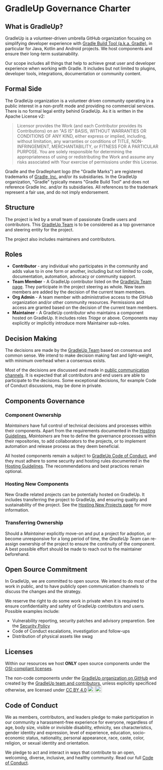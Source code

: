 # GradleUp Governance Charter

## What is GradleUp?

GradleUp is a volunteer-driven umbrella GitHub organization
focusing on simplifying developer experience with [Gradle Build Tool (a.k.a. Gradle)](https://gradle.org/),
in particular for Java, Kotlin and Android projects.
We host components and ensure their long-term sustainability.

Our scope includes all things that help to achieve great user and developer experience when working with Gradle.
It includes but not limited to plugins, developer tools, integrations, documentation or community content.

## Formal Side

The GradleUp organization is a volunteer driven community
operating in a public interest in a non-profit mode and
providing no commercial services.
There is no formal legal entity behind GradleUp.
As it is written in the Apache License v2:

> Licensor provides the Work (and each Contributor provides its Contributions) on an "AS IS" BASIS, WITHOUT WARRANTIES OR CONDITIONS OF ANY KIND, either express or implied, including, without limitation, any warranties or conditions of TITLE, NON-INFRINGEMENT, MERCHANTABILITY, or FITNESS FOR A PARTICULAR PURPOSE. You are solely responsible for determining the appropriateness of using or redistributing the Work and assume any risks associated with Your exercise of permissions under this License.

Gradle and the Gradlephant logo (the "Gradle Marks") are registered trademarks of [Gradle, Inc.](https://gradle.com/) and/or its subsidiaries.
In the GradleUp organization, "Gradle" typically means "Gradle Build Tool" and does not reference Gradle Inc. and/or its subsidiaries.
All references to the trademark represent a fair use,
and do not imply endorsement.

## Structure

The project is led by a small team of passionate Gradle users and contributors.
This [GradleUp Team](./team.md) is to be considered as a top governance and steering entity for the project.

The project also includes maintainers and contributors.

## Roles

* **Contributor** - any individual who participates in the community and 
  adds value to in one form or another,
  including but not limited to code, documentation, automation, advocacy or
  community support.
* **Team Member** -
  A GradleUp contributor listed on the [GradleUp Team page](./team.md).
  They participate in the project steering as whole.
  New team members are added by the decision of the current team members.
* **Org Admin** - A team member with administrative access to the GitHub
  organization and/or other community resources.
  Permissions and access are granted based on the decision of the current team members.
* **Maintainer** - A GradleUp contributor who maintains a component hosted on GradleUp.
  It includes roles _Triage_ or above.
  Components may explicitly or implicitly introduce more Maintainer sub-roles.
  
## Decision Making

The decisions are made by the [GradleUp Team](./team.md) based on consensus and common sense.
We intend to make decision making fast and light-weight,
with minimum overhead when a consensus exists.

Most of the decisions are discussed and made in
[public communication channels](./participate.md).
It is expected that all contributors and end users are able to participate to the decisions.
Some exceptional decisions,
for example Code of Conduct discussions,
may be done in private.

## Components Governance

### Component Ownership

_Maintainers_ have full control of technical decisions and processes within their components.
Apart from the requirements documented in the [Hosting Guidelines](./hosting.md),
_Maintainers_ are free to define the governance processes within their repositories,
to add collaborators to the projects,
or to implement automation and release process as they deem beneficial.

All hosted components remain a subject to [GradleUp Code of Conduct](../../org/CODE_OF_CONDUCT.md),
and they must adhere to some security and hosting rules documented in the [Hosting Guidelines](./hosting.md).
The recommendations and best practices remain optional.

### Hosting New Components

New Gradle related projects can be potentially hosted on GradleUp.
It includes transferring the project to GradleUp,
and ensuring quality and sustainability of the project.
See the [Hosting New Projects page](./hosting.md) for more information.

### Transferring Ownership

Should a _Maintainer_ explicitly move-on and put a project for adoption,
or become unresponsive for a long period of time,
the _GradleUp Team_ can re-assign ownership of the project to ensure the
continuity of the component.
A best possible effort should be made to reach out to the maintainer beforehand.

## Open Source Commitment

In GradleUp, we are committed to open source.
We intend to do most of the work in public,
and to have publicly open communication channels to discuss the changes and the strategy.

We reserve the right to do some work in private when it is required to
ensure confidentiality and safety of GradleUp contributors and users.
Possible examples include:

* Vulnerability reporting, security patches and advisory preparetion.
  See the [Security Policy](../../org/SECURITY.md)
* Code of Conduct escalations, investigation and follow-ups
* Distribution of physical assets like swag

## Licenses

Within our resources we host **ONLY** open source components
under the [OSI-compliant licenses](https://opensource.org/licenses).

The non-code components under the <a property="dct:title" rel="cc:attributionURL" href="https://github.com/GradleUp">GradleUp organization on GitHub</a> and created by the <a rel="cc:attributionURL dct:creator" property="cc:attributionName" href="https://github.com/GradleUp">GradleUp team and contributors</a>, unless explicitly specificed otherwise, are licensed under <a href="https://creativecommons.org/licenses/by/4.0/?ref=chooser-v1" target="_blank" rel="license noopener noreferrer" style="display:inline-block;">CC BY 4.0<img style="height:22px!important;margin-left:3px;vertical-align:text-bottom;" src="https://mirrors.creativecommons.org/presskit/icons/cc.svg?ref=chooser-v1" alt=""><img style="height:22px!important;margin-left:3px;vertical-align:text-bottom;" src="https://mirrors.creativecommons.org/presskit/icons/by.svg?ref=chooser-v1" alt=""></a>

## Code of Conduct

We as members, contributors, and leaders pledge to make participation in our community a harassment-free experience for everyone, regardless of age, body size, visible or invisible disability, ethnicity, sex characteristics, gender identity and expression, level of experience, education, socio-economic status, nationality, personal appearance, race, caste, color, religion, or sexual identity and orientation.

We pledge to act and interact in ways that contribute to an open, welcoming, diverse, inclusive, and healthy community.
Read our full [Code of Conduct](../../org/CODE_OF_CONDUCT.md).
